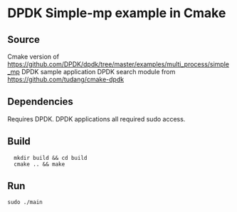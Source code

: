 # DPDK Simple-mp example in Cmake
## Source
  Cmake version of https://github.com/DPDK/dpdk/tree/master/examples/multi_process/simple_mp DPDK sample application
  DPDK search module from https://github.com/tudang/cmake-dpdk
  
## Dependencies
  Requires DPDK. DPDK applications all required sudo access.

## Build
```
  mkdir build && cd build
  cmake .. && make
```

## Run
```
sudo ./main
```
